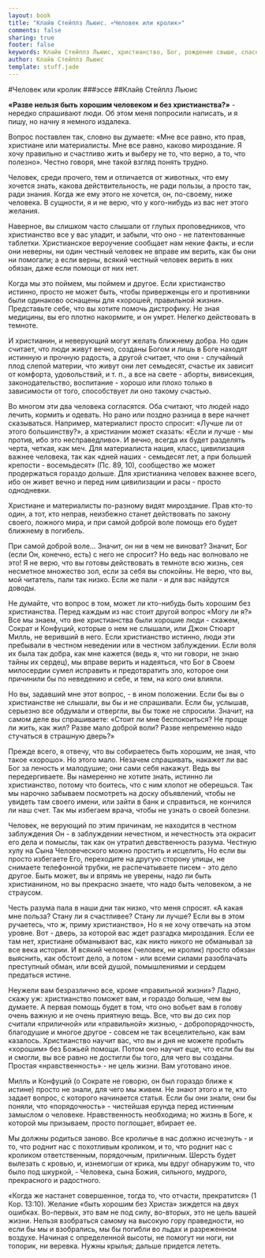 ```yaml
---
layout: book
title: "Клайв Стейплз Льюис. «Человек или кролик»"
comments: false
sharing: true
footer: false
keywords: Клайв Стейплз Льюис, христианство, Бог, рождение свыше, спасение
author: Клайв Стейплз Льюис
template: stuff.jade
---
```


#Человек или кролик
###эссе
##Клайв Стейплз Льюис

**«Разве нельзя быть хорошим человеком и без христианства?»** - нередко спрашивают люди. Об этом меня попросили написать, и я пишу, но начну я немного издалека.

Вопрос поставлен так, словно вы думаете: «Мне все равно, кто прав, христиане или материалисты. Мне все равно, каково мироздание. Я хочу правильно и счастливо жить и выберу не то, что верно, а то, что полезно». Честно говоря, мне такой взгляд понять трудно.

Человек, среди прочего, тем и отличается от животных, что ему хочется знать, какова действительность, не ради пользы, а просто так, ради знания. Когда же ему этого не хочется, он, по-своему, ниже человека. В сущности, я и не верю, что у кого-нибудь из вас нет этого желания.

Наверное, вы слишком часто слышали от глупых проповедников, что христианство все у вас уладит, и забыли, что оно - не патентованные таблетки. Христианское вероучение сообщает нам некие факты, и если они неверны, ни один честный человек не вправе им верить, как бы они ни помогали; а если верны, всякий честный человек верить в них обязан, даже если помощи от них нет.

Когда мы это поймем, мы поймем и другое. Если христианство истинно, просто не может быть, чтобы приверженцы его и противники были одинаково оснащены для «хорошей, правильной жизни». Представьте себе, что вы хотите помочь дистрофику. Не зная медицины, вы его плотно накормите, и он умрет. Нелегко действовать в темноте.

И христианин, и неверующий могут желать ближнему добра. Но один считает, что люди живут вечно, созданы Богом и лишь в Боге находят истинную и прочную радость, а другой считает, что они - случайный плод слепой материи, что живут они лет семьдесят, счастье их зависит от комфорта, удовольствий, и т. п., а все на свете - аборты, вивисекция, законодательство, воспитание - хорошо или плохо только в зависимости от того, способствует ли оно такому счастью.

Во многом эти два человека согласятся. Оба считают, что людей надо лечить, кормить и одевать. Но рано или поздно разница в вере начнет сказываться. Например, материалист просто спросит: «Лучше ли от этого большинству?», а христианин может сказать: «Если и лучше - мы против, ибо это несправедливо». И вечно, всегда их будет разделять черта, четкая, как меч. Для материалиста нация, класс, цивилизация важнее человека, так как «дней наших - семьдесят лет, а при большей крепости - восемьдесят» (Пс. 89, 10), сообщество же может продержаться гораздо дольше. Для христианина человек важнее всего, ибо он живет вечно и перед ним цивилизации и расы - просто однодневки.

Христиане и материалисты по-разному видят мироздание. Прав кто-то один, а тот, кто неправ, неизбежно станет действовать по закону своего, ложного мира, и при самой доброй воле помощь его будет ближнему в погибель.

При самой доброй воле…  Значит, он ни в чем не виноват? Значит, Бог (если Он, конечно, есть) с него не спросит? Но ведь нас волновало не это! Я не верю, что вы готовы действовать в темноте всю жизнь, сея несметное множество зол, если за себя вы спокойны. Не верю, что вы, мой читатель, пали так низко. Если же пали - и для вас найдутся доводы.

Не думайте, что вопрос в том, может ли кто-нибудь быть хорошим без христианства. Перед каждым из нас стоит другой вопрос «Могу ли я?» Все мы знаем, что вне христианства были хорошие люди - скажем, Сократ и Конфуций, которые о нем не слышали, или Джон Стюарт Милль, не веривший в него. Если христианство истинно, люди эти пребывали в честном неведении или в честном заблуждении. Если воля их была так добра, как мне кажется (ведь я, что ни говори, не знаю тайны их сердец), мы вправе верить и надеяться, что Бог в Своем милосердии сумел исправить и предотвратить зло, которое они причинили бы по неведению и себе, и тем, на кого они влияли.

Но вы, задавший мне этот вопрос, - в ином положении. Если бы вы о христианстве не слышали, вы бы и не спрашивали. Если бы, услышав, серьезно все обдумали и отвергли, вы бы тоже не спросили. Значит, на самом деле вы спрашиваете: «Стоит ли мне беспокоиться? Не проще ли жить, как жил? Разве мало доброй воли? Разве непременно надо стучаться в страшную дверь?»

Прежде всего, я отвечу, что вы собираетесь быть хорошим, не зная, что такое «хорошо». Но этого мало. Незачем спрашивать, накажет ли вас Бог за леность и малодушие; они сами себя накажут. Ведь вы передергиваете. Вы намеренно не хотите знать, истинно ли христианство, потому что боитесь, что с ним хлопот не оберешься. Так мы нарочно забываем посмотреть на доску объявлений, чтобы не увидеть там своего имени, или зайти в банк и справиться, не кончился ли наш счет. Так мы избегаем врача, чтобы не узнать о своей болезни.

Человек, не верующий по этим причинам, не находится в честном заблуждения Он - в заблуждении нечестном, и нечестность эта окрасит его дела и помыслы, так как он утратил девственность разума. Честную хулу на Сына Человеческого можно простить и исцелить, Но если вы просто избегаете Его, переходите на другую сторону улицы, не снимаете телефонной трубки, не распечатываете писем - это дело другое. Быть может, вы и впрямь не уверены, надо ли быть христианином, но вы прекрасно знаете, что надо быть человеком, а не страусом.

Честь разума пала в наши дни так низко, что меня спросят. «А какая мне польза? Стану ли я счастливее? Стану ли лучше? Если вы в этом ручаетесь, что ж, приму христианство», Но я не хочу отвечать на этом уровне. Вот - дверь, за которой вас ждет разгадка мироздания. Если ее там нет, христиане обманывают вас, как никто никого не обманывал за все века истории. И всякий человек (человек, не кролик) просто обязан выяснить, как обстоит дело, а потом - или всеми силами разоблачать преступный обман, или всей душой, помышлениями и сердцем предаться истине.

Неужели вам безразлично все, кроме «правильной жизни»? Ладно, скажу уж: христианство поможет вам, и гораздо больше, чем вы думаете. А первая помощь будет в том, что оно вобьет вам в голову очень важную и не очень приятную вещь. Все, что вы до сих пор считали «приличной» или «правильной» жизнью, - добропорядочность, благодушие и многое другое - совсем не так всецелительно, как вам казалось. Христианство научит вас, что вы и дня не можете пробыть «хорошим» без Божьей помощи. Потом оно научит еще, что если бы вы и смогли, вы все равно не достигли бы того, для чего вы созданы. Простая «нравственность» - не цель жизни. Вам уготовано иное.

Милль и Конфуций (о Сократе не говорю, он был гораздо ближе к истине) просто не знали, для чего мы живем. Не знают этого и те, кто задает вопрос, с которого начинается статья. Если бы они знали, они бы поняли, что «порядочность» - чистейшая ерунда перед истинным замыслом о человеке. Нравственность необходима; но жизнь в Боге, к которой мы призываем, просто поглощает, вбирает ее.

Мы должны родиться заново. Все кроличье в нас должно исчезнуть - и то, что роднит нас с похотливым кроликом, и то, что роднит нас с кроликом ответственным, порядочным, приличным. Шерсть будет вылезать с кровью, и, изнемогши от крика, мы вдруг обнаружим то, что было под шкуркой, - Человека, сына Божия, сильного, мудрого, прекрасного и радостного.

«Когда же настанет совершенное, тогда то, что отчасти, прекратится» (1 Кор. 13:10). Желание «быть хорошим без Христа» зиждется на двух ошибках. Во-первых, это вам не под силу, во-вторых, это не цель вашей жизни. Нельзя взобраться самому на высокую гору праведности, но если бы мы и взобрались, мы бы погибли во льдах и разреженном воздухе. Начиная с определенной высоты, не помогут ни ноги, ни топорик, ни веревка. Нужны крылья; дальше придется лететь.
